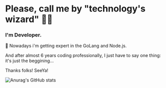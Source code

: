 # Please, call me by "technology's wizard" 🧙‍♂️

### I'm Developer.

🦾 Nowadays i'm getting expert in the GoLang and Node.js. 

And after almost 6 years coding professionally, I just have to say one thing: it's just the beggining...

Thanks folks! SeeYa!

![Anurag's GitHub stats](https://github-readme-stats.vercel.app/api?username=guisartori&show_icons=true&theme=dracula)
